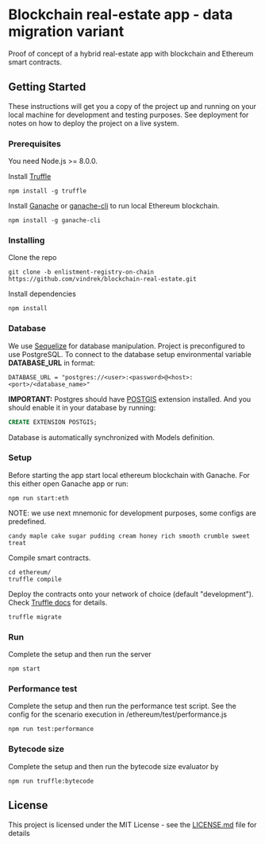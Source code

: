 # Blockchain real-estate app - data migration variant

Proof of concept of a hybrid real-estate app with blockchain and Ethereum smart contracts. 

## Getting Started

These instructions will get you a copy of the project up and running on your local machine for development and testing purposes. See deployment for notes on how to deploy the project on a live system.

### Prerequisites

You need Node.js >= 8.0.0.

Install [Truffle](http://truffleframework.com/)

```
npm install -g truffle
```

Install [Ganache](http://truffleframework.com/ganache/) or [ganache-cli](https://github.com/trufflesuite/ganache-cli) to run local Ethereum blockchain.

```
npm install -g ganache-cli
```

### Installing

Clone the repo

```
git clone -b enlistment-registry-on-chain https://github.com/vindrek/blockchain-real-estate.git
```

Install dependencies

```
npm install
```

### Database
We use [Sequelize](http://docs.sequelizejs.com/) for database manipulation.
Project is preconfigured to use PostgreSQL.
To connect to the database setup environmental variable **DATABASE_URL** in format:

```
DATABASE_URL = "postgres://<user>:<password>@<host>:<port>/<database_name>"
```

**IMPORTANT:** Postgres should have [POSTGIS](https://postgis.net/) extension installed.
And you should enable it in your database by running:

```sql
CREATE EXTENSION POSTGIS;
```

Database is automatically synchronized with Models definition.

### Setup

Before starting the app start local ethereum blockchain with Ganache. 
For this either open Ganache app or run:

```
npm run start:eth
```

NOTE: we use next mnemonic for development purposes, some configs are predefined.
```
candy maple cake sugar pudding cream honey rich smooth crumble sweet treat
```

Compile smart contracts.

```
cd ethereum/
truffle compile
```

Deploy the contracts onto your network of choice (default "development").
Check [Truffle docs](http://truffleframework.com/docs/) for details.

```
truffle migrate
```

### Run

Complete the setup and then run the server

```
npm start
```

### Performance test

Complete the setup and then run the performance test script. See the config for the scenario execution in /ethereum/test/performance.js
```
npm run test:performance
```

### Bytecode size

Complete the setup and then run the bytecode size evaluator by
```
npm run truffle:bytecode
```

## License

This project is licensed under the MIT License - see the [LICENSE.md](LICENSE.md) file for details



